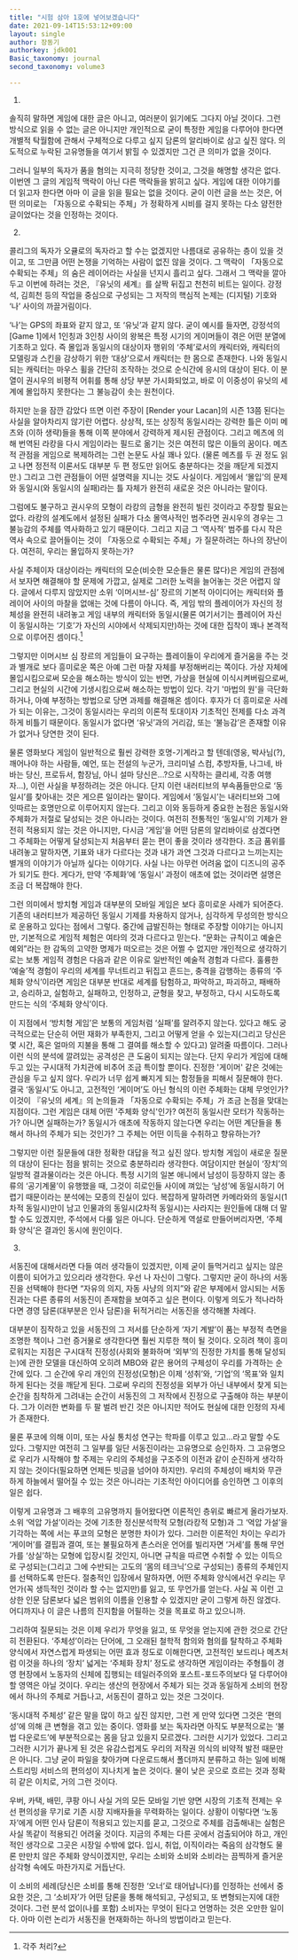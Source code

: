 ```yaml
---
title: "시험 삼아 1호에 넣어보겠습니다"
date: 2021-09-14T15:53:12+09:00
layout: single
author: 장동기
authorkey: jdk001
Basic_taxonomy: journal
second_taxonomy: volume3

---
```




1.

솔직히 말하면 게임에 대한 글은 아니고, 여러분이 읽기에도 그다지 아닐 것이다. 그런 방식으로 읽을 수 없는 글은 아니지만 개인적으로 굳이 특정한 게임을 다루어야 한다면 개별적 탁월함에 관해서 구체적으로 다루고 싶지 담론의 알리바이로 삼고 싶진 않다. 의도적으로 누락된 고유명들을 여기서 밝힐 수 있겠지만 그건 큰 의미가 없을 것이다.

그러니 일부의 독자가 품을 혐의는 지극히 정당한 것이고, 그것을 해명할 생각은 없다. 이번엔 그 글의 게임적 맥락이 아닌 다른 맥락들을 밝히고 싶다. 게임에 대한 이야기를 더 읽고자 한다면 아마 이 글을 읽을 필요는 없을 것이다. 굳이 이런 글을 쓰는 것은, 어떤 의미로는 「자동으로 수확되는 주체」가 정확하게 시비를 걸지 못하는 다소 얌전한 글이었다는 것을 인정하는 것이다.  


2.

콜리그의 독자가 오큘로의 독자라고 할 수는 없겠지만 나름대로 공유하는 층이 있을 것이고, 또 그만큼 어떤 논쟁을 기억하는 사람이 없진 않을 것이다. 그 맥락이 「자동으로 수확되는 주체」의 숨은 레이어라는 사실을 넌지시 흘리고 싶다. 그래서 그 맥락을 깔아두고 이번에 하려는 것은, 『유닛의 세계』를 살짝 뒤집고 천천히 비트는 일이다. 강정석, 김희천 등의 작업을 중심으로 구성되는 그 저작의 핵심적 논제는 (디지털) 기호와 ‘나’ 사이의 까끌거림이다.

‘나’는 GPS의 좌표와 같지 않고, 또 ‘유닛’과 같지 않다. 굳이 예시를 들자면, 강정석의 [Game 1]에서 1인칭과 3인칭 사이의 왕복은 특정 시기의 게이머들이 겪은 어떤 분열에 기초하고 있다. 즉 몰입과 동일시의 대상이자 행위의 ‘주체’로서의 캐릭터와, 캐릭터의 모델링과 스킨을 감상하기 위한 ‘대상’으로서 캐릭터는 한 몸으로 존재한다. 나와 동일시되는 캐릭터는 마우스 휠을 간단히 조작하는 것으로 순식간에 응시의 대상이 된다. 이 분열이 권시우의 비평적 어휘를 통해 상당 부분 가시화되었고, 바로 이 이중성이 유닛의 세계에 몰입하지 못한다는 그 불능감이 솟는 원천이다.

하지만 눈을 잠깐 감았다 뜨면 이런 주장이 [Render your Lacan]의 시즌 13쯤 된다는 사실을 알아차리지 않기란 어렵다. 상상적, 또는 상징적 동일시라는 강력한 틀은 이미 메츠와 (이하 생략)들을 통해 이쪽 분야에서 강력하게 제시된 관점이다. 그리고 메츠에 의해 번역된 라캉을 다시 게임이라는 필드로 옮기는 것은 여전히 많은 이들의 꿈이다. 메츠적 관점을 게임으로 복제하려는 그런 논문도 사실 꽤나 있다. (물론 메츠를 두 권 정도 읽고 나면 정전적 이론서도 대부분 두 편 정도만 읽어도 충분하다는 것을 깨닫게 되겠지만.) 그리고 그런 관점들이 어떤 설명력을 지니는 것도 사실이다. 게임에서 ‘몰입’의 문제와 동일시(와 동일시의 실패)라는 틀 자체가 완전히 새로운 것은 아니라는 말이다.

그럼에도 불구하고 권시우의 모형이 라캉의 금형을 완전히 빌린 것이라고 주장할 필요는 없다. 라캉의 설계도에서 설정된 실패가 다소 몰역사적인 범주라면 권시우의 경우는 그 불능감의 주체를 역사화하고 있기 때문이다. 그리고 지금 그 ‘역사적’ 범주를 다시 작은 역사 속으로 끌어들이는 것이 「자동으로 수확되는 주체」가 질문하려는 하나의 장난이다. 여전히, 우리는 몰입하지 못하는가?

사실 주체이자 대상이라는 캐릭터의 모순(비슷한 모순들은 물론 많다)은 게임의 관점에서 보자면 해결해야 할 문제에 가깝고, 실제로 그러한 노력을 늘어놓는 것은 어렵지 않다. 글에서 다루지 않았지만 소위 ‘이머시브-심’ 장르의 기본적 아이디어는 캐릭터와 플레이어 사이의 마찰을 없애는 것에 다름이 아니다. 즉, 게임 밖의 플레이어가 자신의 정체성을 완전히 내려놓고 게임 내부의 캐릭터와 동일시(물론 여기서기는 플레이어 자신이 동일시하는 ‘기호’가 자신의 시야에서 삭제되지만)하는 것에 대한 집착이 꽤나 본격적으로 이루어진 셈이다.[^1]

그렇지만 이머시브 심 장르의 게임들이 요구하는 플레이들이 우리에게 즐거움을 주는 것과 별개로 보다 흥미로운 쪽은 아예 그런 마찰 자체를 부정해버리는 쪽이다. 가상 자체에 몰입시킴으로써 모순을 해소하는 방식이 있는 반면, 가상을 현실에 이식시켜버림으로써, 그리고 현실의 시간에 기생시킴으로써 해소하는 방법이 있다. 각기 '마법의 원'을 극단화하거나, 아예 부정하는 방법으로 당면 과제를 해결해온 셈이다. 후자가 더 흥미로운 사례가 되는 이유는, 그것이 동일시라는 우리의 이론적 토대이자 기초적인 전제를 다소 과격하게 비틀기 때문이다. 동일시가 없다면 ‘유닛’과의 거리감, 또는 ‘불능감’은 존재할 이유가 없거나 당연한 것이 된다.

물론 영화보다 게임이 일반적으로 훨씬 강력한 호명-기계라고 할 텐데(영웅, 박사님(?), 깨어나야 하는 사람들, 예언, 또는 전설의 누군가, 크리미널 스컴, 추방자들, 나그네, 바바는 당신, 프로듀서, 함장님, 아니 설마 당신은...?으로 시작하는 클리셰, 각종 여행자...), 이런 사실을 부정하려는 것은 아니다. 단지 이런 내러티브의 부속품들만으로 ‘동일시’를 찾아내는 것은 게으른 일이라는 말이다. 게임에서 ‘동일시’는 내러티브와 그에 잇따르는 호명만으로 이루어지지 않는다. 그리고 이와 동등하게 중요한 논점은 동일시와 주체화가 저절로 달성되는 것은 아니라는 것이다. 여전히 전통적인 ‘동일시’의 기제가 완전히 적용되지 않는 것은 아니지만, 다시금 ‘게임’을 어떤 담론의 알리바이로 삼겠다면 그 주체화는 어떻게 달성되는지 처음부터 묻는 편이 좋을 것이라 생각한다. 조금 품위를 내려놓고 말하자면, 기표와 내가 다르다는 것과 내가 과연 그것과 다르다고 느끼는지는 별개의 이야기가 아닐까 싶다는 이야기다. 사실 나는 아무런 어려움 없이 디즈니의 공주가 되기도 한다. 게다가, 만약 ‘주체화’에 ‘동일시’ 과정이 애초에 없는 것이라면 설명은 조금 더 복잡해야 한다.

그런 의미에서 방치형 게임과 대부분의 모바일 게임은 보다 흥미로운 사례가 되어준다. 기존의 내러티브가 제공하던 동일시 기제를 차용하지 않거나, 심각하게 무성의한 방식으로 운용하고 있다는 점에서 그렇다. 중간에 급발진하는 형태로 주장할 이야기는 아니지만, 기본적으로 게임적 체험은 여타의 것과 다르다고 믿는다. “문화는 규칙이고 예술은 예외”라는 한 감독의 고약한 명제가 떠오르는 것은 어쩔 수 없지만 개인적으로 생각하기로는 보통 게임적 경험은 다음과 같은 이유로 일반적인 예술적 경험과 다르다. 훌륭한 ‘예술’적 경험이 우리의 세계를 무너트리고 뒤집고 흔드는, 충격을 감행하는 종류의 ‘주체화 양식’이라면 게임은 대부분 반대로 세계를 탐험하고, 파악하고, 파괴하고, 패배하고, 승리하고, 실험하고, 실패하고, 인정하고, 균형을 찾고, 부정하고, 다시 시도하도록 만드는 식의 ‘주체화 양식’이다.

이 지점에서 ‘방치형 게임’은 보통의 게임처럼 ‘실패’를 알려주지 않는다. 있다고 해도 궁극적으로는 단순히 어떤 재화가 부족한지, 그리고 어떻게 얻을 수 있는지(그리고 당신은 몇 시간, 혹은 얼마의 지불을 통해 그 결여를 해소할 수 있다고) 알려줄 따름이다. 그러나 이런 식의 분석에 깔려있는 공격성은 큰 도움이 되지는 않는다. 단지 우리가 게임에 대해 두고 있는 구시대적 가치관에 비추어 조금 특이할 뿐이다. 진정한 '게이머' 같은 것에는 관심을 두고 싶지 않다. 우리가 너무 쉽게 빠지게 되는 함정들을 피해서 질문해야 한다. 결국 ‘동일시’도 아니고, 고전적인 ‘게이머’도 아닌 형식의 이런 주체화는 대체 무엇인가? 이것이 『유닛의 세계』의 논의들과 「자동으로 수확되는 주체」가 조금 논점을 맞대는 지점이다. 그런 게임은 대체 어떤 '주체화 양식'인가? 여전히 동일시란 모터가 작동하는가? 아니면 실패하는가? 동일시가 애초에 작동하지 않는다면 우리는 어떤 계단들을 통해서 하나의 주체가 되는 것인가? 그 주체는 어떤 이득을 수취하고 향유하는가?

그렇지만 이런 질문들에 대한 정확한 대답을 적고 싶진 않다. 방치형 게임이 새로운 질문의 대상이 된다는 점을 밝히는 것으로 충분하리라 생각한다. 여담이지만 현실이 ‘장치’의 일방적 결과물이라는 것은 아니다. 특정 시기의 일본 애니에서 남성이 등장하지 않는 종류의 ‘공기계물’이 유행했을 때, 그것이 히로인들 사이에 껴있는 ‘남성’에 동일시하기 어렵기 때문이라는 분석에는 모종의 진실이 있다. 복잡하게 말하려면 카메라와의 동일시(1차적 동일시)만이 남고 인물과의 동일시(2차적 동일시)는 사라지는 원인들에 대해 더 말할 수도 있겠지만, 주석에서 다룰 일은 아니다. 단순하게 역설로 만들어버리자면, ‘주체화 양식’은 결과인 동시에 원인이다.  


3.

서동진에 대해서라면 다들 여러 생각들이 있겠지만, 이제 굳이 들먹거리고 싶지는 않은 이름이 되어가고 있으리라 생각한다. 우선 나 자신이 그렇다. 그렇지만 굳이 하나의 서동진을 선택해야 한다면 “자유의 의지, 자동 사냥의 의지”와 같은 부제에서 암시되는 서동진과는 다른 종류의 서동진이 존재함을 보여주고 싶은 편이다. 이렇게 의도가 적나라하다면 경영 담론(대부분은 인사 담론)을 뒤적거리는 서동진을 생각해볼 차례다.

대부분이 짐작하고 있을 서동진의 그 저서를 단순하게 ‘자기 계발’이 품는 부정적 측면을 조명한 책이나 그런 증거물로 생각한다면 훨씬 지루한 책이 될 것이다. 오히려 책이 흥미로워지는 지점은 구시대적 진정성(사회와 불화하며 ‘외부’의 진정한 가치를 통해 달성되는)에 관한 모델을 대신하여 오히려 MBO와 같은 용어의 구체성이 우리를 가격하는 순간에 있다. 그 순간에 우리 개인의 진정성(모형)은 이제 ‘성취’와, ‘기업’의 ‘목표’와 일치하게 된다는 것을 깨닫게 된다. 그로써 우리의 진정성을 외부가 아닌 내부에서 찾게 되는 순간을 침착하게 그려내는 순간이 서동진의 그 저작에서 진정으로 구출해야 하는 부분이다. 그가 이러한 변화를 두 팔 벌려 반긴 것은 아니지만 적어도 현실에 대한 인정의 자세가 존재한다.

물론 푸코에 의해 이미, 또는 사실 통치성 연구는 학파를 이루고 있고...라고 말할 수도 있다. 그렇지만 여전히 그 일부를 일단 서동진이라는 고유명으로 승인하자. 그 고유명으로 우리가 시작해야 할 주제는 우리의 주체성을 구조주의 이전과 같이 순진하게 생각하지 않는 것이다(필요하면 언제든 빗금을 넘어야 하지만). 우리의 주체성이 배치와 무관하게 하늘에서 떨어질 수 있는 것은 아니라는 기초적인 아이디어를 승인하면 그 이후의 일은 쉽다.

이렇게 고유명과 그 배후의 고유명까지 들어왔다면 이론적인 층위로 빠르게 올라가보자. 소위 ‘억압 가설’이라는 것에 기초한 정신분석학적 모형(라캉적 모형)과 그 ‘억압 가설’을 기각하는 쪽에 서는 푸코의 모형은 분명한 차이가 있다. 그러한 이론적인 차이는 우리가 ‘게이머’를 결핍과 결여, 또는 불필요하게 촌스러운 언어를 빌리자면 ‘거세’를 통해 무언가를 ‘상실’하는 모형에 입장시킬 것인지, 아니면 규칙을 따르면 수취할 수 있는 이득으로 구성되는(그리고 그에 수반되는 고도의 ‘몸의 테크닉’으로 구성되는) 종류의 주체인지를 선택하도록 만든다. 절충적인 입장에서 말하자면, 어떤 주체화 양식에서건 우리는 무언가(꼭 생득적인 것이라 할 수는 없지만)를 잃고, 또 무언가를 얻는다. 사실 꼭 이런 고상한 인문 담론보다 넓은 범위의 이름을 인용할 수 있겠지만 굳이 그렇게 하진 않겠다. 어디까지나 이 글은 나름의 진지함을 어필하는 것을 목표로 하고 있으니까.

그리하여 질문되는 것은 이제 우리가 무엇을 잃고, 또 무엇을 얻는지에 관한 것으로 간단히 전환된다. ‘주체성’이라는 단어에, 그 오래된 철학적 함의와 혐의를 탈착하고 주체화 양식에서 자연스럽게 파생되는 어떤 효과 정도로 이해한다면, 고전적인 보드리나 메츠처럼 이것을 하나의 ‘장치’ 넓게는 ‘주체화 장치’ 정도로 생각하면 게임이라는 주형틀이 경영 현장에서 노동자의 신체에 집행되는 테일러주의와 포스트-포드주의보다 덜 다루어야 할 영역은 아닐 것이다. 우리는 생산의 현장에서 주체가 되는 것과 동일하게 소비의 현장에서 하나의 주체로 거듭나고, 서동진이 결하고 있는 것은 그것이다.

‘동시대적 주체성’ 같은 말을 많이 하고 싶진 않지만, 그런 게 만약 있다면 그것은 ‘편의성’에 의해 큰 변형을 겪고 있는 중이다. 영화를 보는 독자라면 아직도 부분적으로는 ‘불법 다운로드’에 부분적으로는 몸을 담고 있을지 모르겠다. 그러한 시기가 있었다. 그리고 그러한 시기가 끝나게 된 것은 유감스럽게도 우리의 저작권 의식의 비약적 발전 때문만은 아니다. 그냥 굳이 파일을 찾아가며 다운로드해서 폴더까지 분류하고 하는 일에 비해 스트리밍 서비스의 편의성이 지나치게 높은 것이다. 물이 낮은 곳으로 흐르는 것과 정확히 같은 이치로, 거의 그런 것이다.

우버, 카택, 배민, 쿠팡 아니 사실 거의 모든 모바일 기반 양면 시장의 기초적 전제는 우선 편의성을 무기로 기존 시장 지배자들을 무력화하는 일이다. 상황이 이렇다면 ‘노동자’에게 어떤 인사 담론이 적용되고 있는지를 묻고, 그것으로 주체를 검출해내는 실험은 사실 똑같이 적용되긴 어려울 것이다. 지금의 주체는 다른 곳에서 검출되어야 하고, 개인적인 생각으로 그곳은 시장일 수밖에 없다. 입시, 취업, 이직이라는 죽음의 삼각형도 물론 만만치 않은 주체화 양식이겠지만, 우리는 소비와 소비와 소비라는 끔찍하게 즐거운 삼각형 속에도 마찬가지로 거듭난다.

이 소비의 세례(당신은 소비를 통해 진정한 ‘오너’로 태어납니다)를 인정하는 선에서 중요한 것은, 그 ‘소비자’가 어떤 담론을 통해 해석되고, 구성되고, 또 변형되는지에 대한 것이다. 그런 분석 없이(나를 포함) 소비자는 무엇이 된다고 언명하는 것은 오만한 일이다. 아마 이런 논리가 서동진을 현재화하는 하나의 방법이라고 믿는다.

[^1]: 각주 처리?
